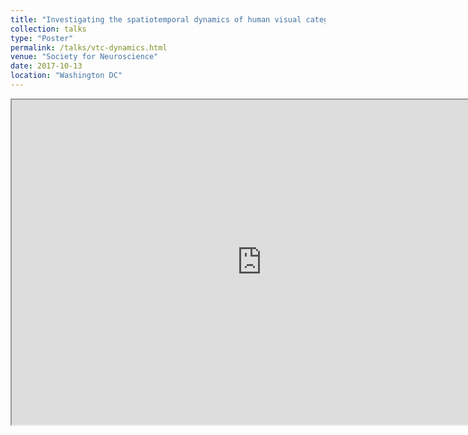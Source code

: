 ```yaml
---
title: "Investigating the spatiotemporal dynamics of human visual category processing with intracranial EEG."
collection: talks
type: "Poster"
permalink: /talks/vtc-dynamics.html
venue: "Society for Neuroscience"
date: 2017-10-13
location: "Washington DC"
---
```


<iframe src="https://drive.google.com/file/d/1ahwUr859HjfyLeZsaCIZh8CTks01MOEC/preview" width="800" height="520"></iframe>
